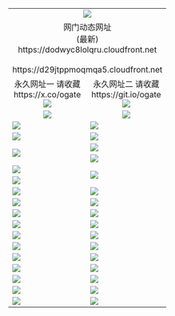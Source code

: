 ﻿<table>
  <tr></tr>
  <tr><td colspan=2 align=center><img src="https://dodwyc8lolqru.cloudfront.net/Up/oGate.jpg" /></td></tr>
  <tr><td colspan=2 align=center>网门动态网址<br/>(最新)
<br>https://dodwyc8lolqru.cloudfront.net
<br/>
<br>https://d29jtppmoqmqa5.cloudfront.net
    </td>
  </tr>
  <tr>
    <td align=center>永久网址一 请收藏<br/>https://x.co/ogate<br><a href="https://dodwyc8lolqru.cloudfront.net/Up/0WMGDL1.png"><img src="https://dodwyc8lolqru.cloudfront.net/Up/0WMGD1.png" /></a></td>
    <td align=center>永久网址二 请收藏<br/>https://git.io/ogate<br><a href="https://dodwyc8lolqru.cloudfront.net/Up/0WMGDL2.png"><img src="https://dodwyc8lolqru.cloudfront.net/Up/0WMGD2.png" /></a></td>
  </tr>
  <tr>
    <td align=center><a href="https://dodwyc8lolqru.cloudfront.net/?from=github"><img src="https://dodwyc8lolqru.cloudfront.net/Up/0WMPG.jpg" /></a></td>
    <td align=center><a href="https://dodwyc8lolqru.cloudfront.net/ogUP.aspx?name=0oGate.apk&from=github"><img src="https://dodwyc8lolqru.cloudfront.net/Up/0WMAZ.jpg" /></a></td>
  </tr>
  <tr>
    <td><a href="https://dodwyc8lolqru.cloudfront.net/oNote.aspx?id=oGate&from=github" target="_blank"><img src="https://dodwyc8lolqru.cloudfront.net/Up/0WCYY.jpg" /></a></td>
    <td><a href="https://dodwyc8lolqru.cloudfront.net/oNote.aspx?id=oNote&from=github" target="_blank"><img src="https://dodwyc8lolqru.cloudfront.net/Up/0WZTT.jpg" /></a></td>
  </tr>
  <tr>
    <td><a href="https://dodwyc8lolqru.cloudfront.net/ogDY.aspx?from=github" target="_blank"><img src="https://dodwyc8lolqru.cloudfront.net/Up/DY.jpg"/></a></td>
    <td><a href="https://dodwyc8lolqru.cloudfront.net/ogST.aspx?from=github" target="_blank"><img src="https://dodwyc8lolqru.cloudfront.net/Up/ST.jpg"/></a></td>
  </tr>
  <tr>
    <td rowspan=2><a href="https://dodwyc8lolqru.cloudfront.net/ogUP.aspx?name=WJ.mp4&count=240P:5,480P:1&from=github" target="_blank"><img src="https://dodwyc8lolqru.cloudfront.net/Up/WJ.jpg" /></a></td>
    <td><a href="https://dodwyc8lolqru.cloudfront.net/ogUP.aspx?name=DKC.mp4&count=17&from=github" target="_blank"><img src="https://dodwyc8lolqru.cloudfront.net/Up/DKC.jpg" /></a></td> 
  </tr>
  <tr>
    <td><a href="https://dodwyc8lolqru.cloudfront.net/ogUP.aspx?name=LRWS.mp4&count=6B:17,5A:10,5B:35,4A:14,4B:19,3A:10,3B:26,2A:16,2B:21,1A:23,1B:29&from=github" target="_blank"><img src="https://dodwyc8lolqru.cloudfront.net/Up/LRWS.jpg" /></a></td>
  </tr>
  <tr>
    <td><a href="https://dodwyc8lolqru.cloudfront.net/ogUP.aspx?name=JQR.mp4&count=2&from=github" target="_blank"><img src="https://dodwyc8lolqru.cloudfront.net/Up/JQR.jpg" /></a></td>   
    <td rowspan=2><a href="https://dodwyc8lolqru.cloudfront.net/ogUP.aspx?name=JP.mp4&count=9&from=github" target="_blank"><img src="https://dodwyc8lolqru.cloudfront.net/Up/JP.jpg" /></td>
  </tr>
  <tr>
    <td><a href="https://dodwyc8lolqru.cloudfront.net/ogUP.aspx?name=ZSJ.mp4&count=16&from=github" target="_blank"><img src="https://dodwyc8lolqru.cloudfront.net/Up/ZSJ.jpg" /></a></td>
  </tr>
  <tr>
    <td><a href="https://dodwyc8lolqru.cloudfront.net/ogUP.aspx?name=SSZJ.mp4&count=240P:6,480P:6&from=github" target="_blank"><img src="https://dodwyc8lolqru.cloudfront.net/Up/SSZJ.jpg" /></a></td>
    <td><a href="https://dodwyc8lolqru.cloudfront.net/ogUP.aspx?name=WH.mp4&from=github" target="_blank"><img src="https://dodwyc8lolqru.cloudfront.net/Up/WH.jpg" /></a></td>
  </tr>
  <tr>
    <td><a href="https://dodwyc8lolqru.cloudfront.net/ogUP.aspx?name=3XZM.mp4&count=240P:1,480P:1&from=github" target="_blank"><img src="https://dodwyc8lolqru.cloudfront.net/Up/3XZM.jpg" /></a></td>
    <td><a href="https://dodwyc8lolqru.cloudfront.net/ogUP.aspx?name=DWHM.mp4&from=github" target="_blank"><img src="https://dodwyc8lolqru.cloudfront.net/Up/DWHM.jpg" /></a></td>
  </tr>
  <tr>
    <td><a href="https://dodwyc8lolqru.cloudfront.net/ogUP.aspx?name=TRHY.mp4&from=github" target="_blank"><img src="https://dodwyc8lolqru.cloudfront.net/Up/TRHY.jpg" /></a></td>
    <td><a href="https://dodwyc8lolqru.cloudfront.net/ogUP.aspx?name=XTFY.mp4&count=24&from=github" target="_blank"><img src="https://dodwyc8lolqru.cloudfront.net/Up/XTFY.jpg" /></a></td>
  </tr>
  <tr>
    <td><a href="https://dodwyc8lolqru.cloudfront.net/ogUP.aspx?name=4SQQ.mp4&count=06:17&current=06:17&from=github" target="_blank"><img src="https://dodwyc8lolqru.cloudfront.net/Up/4SQQ0.jpg" /></a></td>
    <td><a href="https://dodwyc8lolqru.cloudfront.net/ogUP.aspx?name=4SHQ.mp4&count=06:19&current=06:19&from=github" target="_blank"><img src="https://dodwyc8lolqru.cloudfront.net/Up/4SHQ0.jpg" /></a></td>
  </tr>
  <tr>
    <td><a href="https://dodwyc8lolqru.cloudfront.net/ogUP.aspx?name=4SZG.mp4&count=06:20&current=06:20&from=github" target="_blank"><img src="https://dodwyc8lolqru.cloudfront.net/Up/4SZG0.jpg" /></a></td>
    <td><a href="https://dodwyc8lolqru.cloudfront.net/ogUP.aspx?name=4SDJ.mp4&count=06:32&current=06:31&from=github" target="_blank"><img src="https://dodwyc8lolqru.cloudfront.net/Up/4SDJ0.jpg" /></a></td>
  </tr>
  <tr>
    <td><a href="https://dodwyc8lolqru.cloudfront.net/onUP.aspx?name=https://x.co/dtw99&from=github" target="_blank"><img src="https://dodwyc8lolqru.cloudfront.net/Up/0DTW.jpg"/></a></td>
    <td><a href="https://dodwyc8lolqru.cloudfront.net/onUP.aspx?name=https://d2ao90bsskjq20.cloudfront.net/acenter/&from=github" target="_blank"><img src="https://dodwyc8lolqru.cloudfront.net/Up/0TDW.jpg" /></a></td>
  </tr>
  <tr>
    <td><a href="https://dodwyc8lolqru.cloudfront.net/onUP.aspx?name=https://d23nscda4f4lvy.cloudfront.net/gb/nsc413.htm&from=github" target="_blank"><img src="https://dodwyc8lolqru.cloudfront.net/Up/0DJY.jpg" /></a></td>
    <td><a href="https://dodwyc8lolqru.cloudfront.net/onUP.aspx?name=https://dgocdxv5343dc.cloudfront.net/xtr/gb/prog204.html&from=github" target="_blank"><img src="https://dodwyc8lolqru.cloudfront.net/Up/0XTR.jpg" /></a></td>
  </tr>
  <tr>
    <td><a href="https://dodwyc8lolqru.cloudfront.net/onUP.aspx?name=https://d7203y8eitivv.cloudfront.net&from=github" target="_blank"><img src="https://dodwyc8lolqru.cloudfront.net/Up/0MHW.jpg" /></a></td>
    <td><a href="https://dodwyc8lolqru.cloudfront.net/onUP.aspx?name=https://d38z1xzg5vtneh.cloudfront.net&from=github" target="_blank"><img src="https://dodwyc8lolqru.cloudfront.net/Up/0ZJW.jpg" /></a></td>
  </tr>
  <tr>
    <td><a href="https://dodwyc8lolqru.cloudfront.net/ogUP.aspx?name=FG.zip&from=github" target="_blank"><img src="https://dodwyc8lolqru.cloudfront.net/Up/FG.jpg" /></a></td>
    <td><a href="https://dodwyc8lolqru.cloudfront.net/ogUP.aspx?name=FGA.apk&from=github" target="_blank"><img src="https://dodwyc8lolqru.cloudfront.net/Up/FGA.jpg" /></a></td>
  </tr>
  <tr>
    <td><a href="https://dodwyc8lolqru.cloudfront.net/ogUP.aspx?name=U.zip&from=github" target="_blank"><img src="https://dodwyc8lolqru.cloudfront.net/Up/U.jpg" /></a></td>
    <td><a href="https://dodwyc8lolqru.cloudfront.net/ogUP.aspx?name=UA.apk&from=github" target="_blank"><img src="https://dodwyc8lolqru.cloudfront.net/Up/UA.jpg" /></a></td>
  </tr>
  <tr>
    <td><a href="https://dodwyc8lolqru.cloudfront.net/ogUP.aspx?name=0iPPOTV.zip&from=github" target="_blank"><img src="https://dodwyc8lolqru.cloudfront.net/Up/0iPPOTV.jpg" /></a></td>
    <td><a href="https://dodwyc8lolqru.cloudfront.net/ogUP.aspx?name=0iNTD.apk&from=github" target="_blank"><img src="https://dodwyc8lolqru.cloudfront.net/Up/0iNTD.jpg" /></a></td>
  </tr>
</table>
